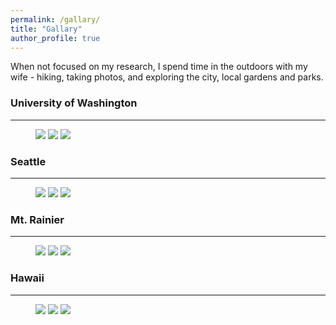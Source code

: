 ```yaml
---
permalink: /gallary/
title: "Gallary"
author_profile: true 
---
```


When not focused on my research, I spend time in the outdoors with my wife - hiking, taking photos, and exploring the city, local gardens and parks. 

### University of Washington
---

<figure class="third">
  <a href="/files/a1.jpg">
  <img src="/files/b1.jpg"></a>

  <a href="/files/a2.jpg">
  <img src="/files/b2.jpg"></a>

  <a href="/files/a3.jpg">
  <img src="/files/b3.jpg"></a>
  
</figure>

### Seattle
---

<figure class="third">
  <a href="/files/a4.jpg">
  <img src="/files/b4.jpg"></a>

  <a href="/files/a5.jpg">
  <img src="/files/b5.jpg"></a>
  
  <a href="/files/s1.jpg">
  <img src="/files/s1-1.jpg"></a> 
</figure>

### Mt. Rainier
---

<figure class="third">

  <a href="/files/a7.jpg">
  <img src="/files/b7.jpg"></a>
  
  <a href="/files/a8.jpg">
  <img src="/files/b8.jpg"></a>
 
  <a href="/files/a9.jpg">
  <img src="/files/b9.jpg"></a>
  
</figure>

### Hawaii
---

<figure class="third">

  <a href="/files/a6.jpg">
  <img src="/files/b6.jpg"></a>
  <a href="/files/h1.jpg">
  <img src="/files/h1-1.jpg"></a>
  <a href="/files/h2.jpg">
  <img src="/files/h2-1.jpg"></a>
  
</figure>
  

